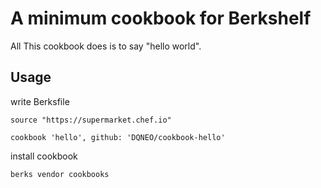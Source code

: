 # A minimum cookbook for Berkshelf

All This cookbook does is to say "hello world".

## Usage


write Berksfile

```
source "https://supermarket.chef.io"

cookbook 'hello', github: 'DQNEO/cookbook-hello'
```

install cookbook

```
berks vendor cookbooks
```

